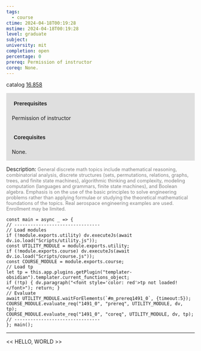 ```yaml
---
tags:
  - course
ctime: 2024-04-18T00:19:28
mstime: 2024-04-18T00:19:28
level: graduate
subject: 
university: mit
completion: open
percentage: 0
prereq: Permission of instructor
coreq: None.
---
```


catalog [16.858](http://student.mit.edu/catalog/m16b.html#16.858)

<span style="display: block; padding: 15px; background-color: rgb(100, 100, 100, 0.2);"><font id="m_prereq1491_0" style="display: block; font-family: Arial, sans-serif; font-weight: bold; padding: 5px">Prerequisites</font><br><span id="prereq1491_0">Permission of instructor</span></span>
<span style="display: block; padding: 15px; background-color: rgb(100, 100, 100, 0.2);"><font id="m_coreq1491_0" style="display: block; font-family: Arial, sans-serif; font-weight: bold; padding: 5px">Corequisites</font><br><span id="coreq1491_0">None.</span></span>

<font style="">Description:</font>
<font style="color: grey; font-size: 0.8rem;">General discrete math topics include mathematical reasoning, combinatorial analysis, discrete structures (sets, permutations, relations, graphs, trees, and finite state machines), algorithmic thinking and complexity, modeling computation (languages and grammars, finite state machines), and Boolean algebra. Emphasis is on the use of the basic principles to solve engineering problems rather than applying formulae or studying the theoretical mathematical foundations of the topics. Real aerospace engineering examples are used. Enrollment may be limited.</font>

```dataviewjs
const main = async _ => {
// --------------------------------
// Load modules
if (!module.exports.utility) dv.executeJs(await dv.io.load("Scripts/utility.js"));
const UTILITY_MODULE = module.exports.utility;
if (!module.exports.course) dv.executeJs(await dv.io.load("Scripts/course.js"));
const COURSE_MODULE = module.exports.course;
// Load tp
let tp = this.app.plugins.getPlugin("templater-obsidian").templater.current_functions_object;
if (!tp) { dv.paragraph("<font style='color: red'>tp not loaded!</font>"); return; }
// Evaluate
await UTILITY_MODULE.waitForElements(`#m_prereq1491_0`, {timeout:5});
COURSE_MODULE.evaluate_req("1491_0", "prereq", UTILITY_MODULE, dv, tp);
COURSE_MODULE.evaluate_req("1491_0", "coreq", UTILITY_MODULE, dv, tp);
// --------------------------------
}; main();
```

---

<< HELLO, WORLD >>
